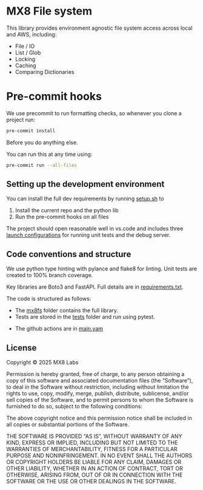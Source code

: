 # MX8 File system

This library provides environment agnostic file system access across local and AWS, including:
- File / IO
- List / Glob
- Locking
- Caching
- Comparing Dictionaries

# Pre-commit hooks

We use precommit to run formatting checks, so whenever you clone a project run:

```bash
pre-commit install
```

Before you do anything else.

You can run this at any time using:

```bash
pre-commit run --all-files
```

## Setting up the development environment

You can install the full dev requirements by running [setup.sh](setup.sh) to
1. Install the current repo and the python lib
1. Run the pre-commit hooks on all files

The project should open reasonable well in vs.code and includes three [launch configurations](.vscode/launch.json) for running unit tests and the debug server.

## Code conventions and structure

We use python type hinting with pylance and flake8 for linting. Unit tests are created to 100% branch coverage.

Key libraries are Boto3 and FastAPI. Full details are in [requirements.txt](requirements.txt).

The code is structured as follows:

- The [mx8fs](mx8fs) folder contains the full library.
- Tests are stored in the [tests](test) folder and run using pytest.

* The github actions are in [main.yam](.github/workflows/main.yml)

## License

Copyright © 2025 MX8 Labs

Permission is hereby granted, free of charge, to any person obtaining a copy of this software and associated
documentation files (the “Software”), to deal in the Software without restriction, including without limitation
the rights to use, copy, modify, merge, publish, distribute, sublicense, and/or sell copies of the Software,
and to permit persons to whom the Software is furnished to do so, subject to the following conditions:

The above copyright notice and this permission notice shall be included in all copies or substantial portions
of the Software.

THE SOFTWARE IS PROVIDED “AS IS”, WITHOUT WARRANTY OF ANY KIND, EXPRESS OR IMPLIED, INCLUDING BUT NOT LIMITED TO
THE WARRANTIES OF MERCHANTABILITY, FITNESS FOR A PARTICULAR PURPOSE AND NONINFRINGEMENT. IN NO EVENT SHALL THE AUTHORS
OR COPYRIGHT HOLDERS BE LIABLE FOR ANY CLAIM, DAMAGES OR OTHER LIABILITY, WHETHER IN AN ACTION OF CONTRACT,
TORT OR OTHERWISE, ARISING FROM, OUT OF OR IN CONNECTION WITH THE SOFTWARE OR THE USE OR OTHER DEALINGS IN THE SOFTWARE.
